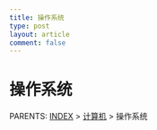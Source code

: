 ```yaml
---
title: 操作系统
type: post
layout: article
comment: false
---
```


# 操作系统

PARENTS: [INDEX](/gknows/wiki) > [计算机](/gknows/计算机) > 操作系统

